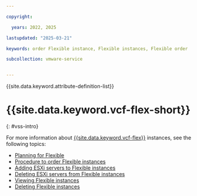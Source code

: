 ```yaml
---

copyright:

  years: 2022, 2025

lastupdated: "2025-03-21"

keywords: order Flexible instance, Flexible instances, Flexible order

subcollection: vmware-service


---
```


{{site.data.keyword.attribute-definition-list}}

# {{site.data.keyword.vcf-flex-short}}
{: #vss-intro}

For more information about [{{site.data.keyword.vcf-flex}}](/docs/vmwaresolutions?topic=vmwaresolutions-vs_vsphereoverview&interface=ui) instances, see the following topics:

* [Planning for Flexible](/docs/vmwaresolutions?topic=vmwaresolutions-vs_planning)
* [Procedure to order Flexible instances](/docs/vmwaresolutions?topic=vmwaresolutions-vs_orderinginstances-procedure)
* [Adding ESXi servers to Flexible instances](/docs/vmwaresolutions?topic=vmwaresolutions-vs_addingservers&interface=ui)
* [Deleting ESXi servers from Flexible instances](/docs/vmwaresolutions?topic=vmwaresolutions-vs_removingservers)
* [Viewing Flexible instances](/docs/vmwaresolutions?topic=vmwaresolutions-vs_viewinginstances)
* [Deleting Flexible instances](/docs/vmwaresolutions?topic=vmwaresolutions-vs_deletinginstance&interface=ui)
